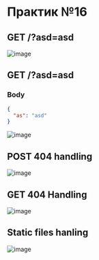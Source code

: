 # Практик №16

## GET /?asd=asd
![image](https://github.com/user-attachments/assets/afaded77-8e63-46b1-8633-cc1f2d79ade2)

## GET /?asd=asd
### Body 
```json
{ 
  "as": "asd"
}
```
![image](https://github.com/user-attachments/assets/d63c8c76-c3b4-4cf5-878f-8f41de8b025e)

## POST 404 handling
![image](https://github.com/user-attachments/assets/467ab63a-671c-4eb2-a7ef-25b31a062d8c)

## GET 404 Handling
![image](https://github.com/user-attachments/assets/3c6123df-9ede-484d-b9f0-77b688db3b09)

## Static files hanling
![image](https://github.com/user-attachments/assets/2dfb84d3-baad-4376-8b12-4575f41bff90)

